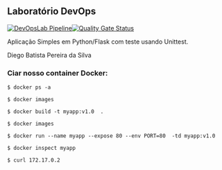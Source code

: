 ## Laboratório DevOps
 
[![DevOpsLab Pipeline](https://github.com/apokalypsi/devopslab-7aso/actions/workflows/pipeline.yml/badge.svg?branch=main)](https://github.com/apokalypsi/devopslab-7aso/actions/workflows/pipeline.yml)[![Quality Gate Status](https://sonarcloud.io/api/project_badges/measure?project=apokalypsi_devopslab-7aso&metric=alert_status)](https://sonarcloud.io/summary/new_code?id=apokalypsi_devopslab-7aso)


Aplicação Simples em Python/Flask com teste usando Unittest.

Diego Batista Pereira da Silva



### Ciar nosso container Docker:

`$ docker ps -a`

`$ docker images`

`$ docker build -t myapp:v1.0  .`

`$ docker images`

`$ docker run --name myapp --expose 80 --env PORT=80  -td myapp:v1.0`

`$ docker inspect myapp`

`$ curl 172.17.0.2`